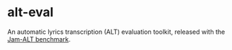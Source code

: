 # alt-eval
An automatic lyrics transcription (ALT) evaluation toolkit, released with the [Jam-ALT benchmark](https://audioshake.github.io/jam-alt/).
